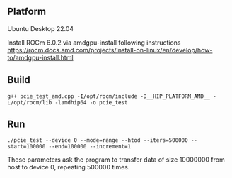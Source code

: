 ## Platform
Ubuntu Desktop 22.04

Install ROCm 6.0.2 via amdgpu-install following instructions https://rocm.docs.amd.com/projects/install-on-linux/en/develop/how-to/amdgpu-install.html
## Build
`g++ pcie_test_amd.cpp -I/opt/rocm/include -D__HIP_PLATFORM_AMD__ -L/opt/rocm/lib -lamdhip64 -o pcie_test`
## Run
`./pcie_test --device 0 --mode=range --htod --iters=500000 --start=100000 --end=100000 --increment=1`

These parameters ask the program to transfer data of size 10000000 from host to device 0, repeating 500000 times.
